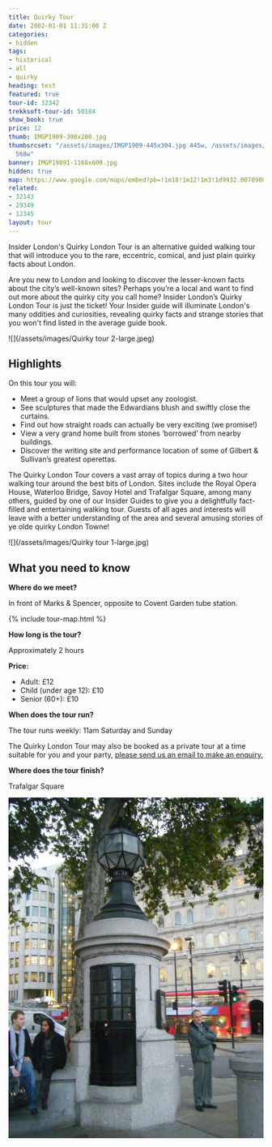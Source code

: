 ```yaml
---
title: Quirky Tour
date: 2002-01-01 11:31:00 Z
categories:
- hidden
tags:
- historical
- all
- quirky
heading: test
featured: true
tour-id: 32342
trekksoft-tour-id: 50184
show_book: true
price: 12
thumb: IMGP1909-300x200.jpg
thumbsrcset: "/assets/images/IMGP1909-445x304.jpg 445w, /assets/images/IMGP1909-568x388.jpg
  568w"
banner: IMGP19091-1168x600.jpg
hidden: true
map: https://www.google.com/maps/embed?pb=!1m18!1m12!1m3!1d9932.007090001796!2d-0.12702783599357304!3d51.513183477127704!2m3!1f0!2f0!3f0!3m2!1i1024!2i768!4f13.1!3m3!1m2!1s0x487604cc9188694f%3A0x388b51ab073ca62!2sCovent+Garden!5e0!3m2!1sen!2s!4v1431588532795
related:
- 32143
- 29349
- 12345
layout: tour
---
```


<p class="lede">Insider London's Quirky London Tour is an alternative guided walking tour that will introduce you to the rare, eccentric, comical, and just plain quirky facts about London.</p>

Are you new to London and looking to discover the lesser-known facts about the city’s well-known sites? Perhaps you’re a local and want to find out more about the quirky city you call home? Insider London’s Quirky London Tour is just the ticket! Your Insider guide will illuminate London's many oddities and curiosities, revealing quirky facts and strange stories that you won't find listed in the average guide book.

![](/assets/images/Quirky tour 2-large.jpeg)

## Highlights

On this tour you will:

- Meet a group of lions that would upset any zoologist.
- See sculptures that made the Edwardians blush and swiftly close the curtains.
- Find out how straight roads can actually be very exciting (we promise!)
- View a very grand home built from stones ‘borrowed’ from nearby buildings.
- Discover the writing site and performance location of some of Gilbert & Sullivan’s greatest operettas.

The Quirky London Tour covers a vast array of topics during a two hour walking tour around the best bits of London. Sites include the Royal Opera House, Waterloo Bridge, Savoy Hotel and Trafalgar Square, among many others, guided by one of our Insider Guides to give you a delightfully fact-filled and entertaining walking tour. Guests of all ages and interests will leave with a better understanding of the area and several amusing stories of ye olde quirky London Towne!

![](/assets/images/Quirky tour 1-large.jpg)

## What you need to know

**Where do we meet?**

In front of Marks & Spencer, opposite to Covent Garden tube station.

{% include tour-map.html %}

**How long is the tour?**

Approximately 2 hours

**Price:**

- Adult: £12
- Child (under age 12): £10
- Senior (60+): £10

**When does the tour run?**

The tour runs weekly: 11am Saturday and Sunday

The Quirky London Tour may also be booked as a private tour at a time suitable for you and your party, <a href="/contact-us/">please send us an email to make an enquiry.</a>

**Where does the tour finish?**

Trafalgar Square

![](/assets/images/DSCF0550-large.JPG)
